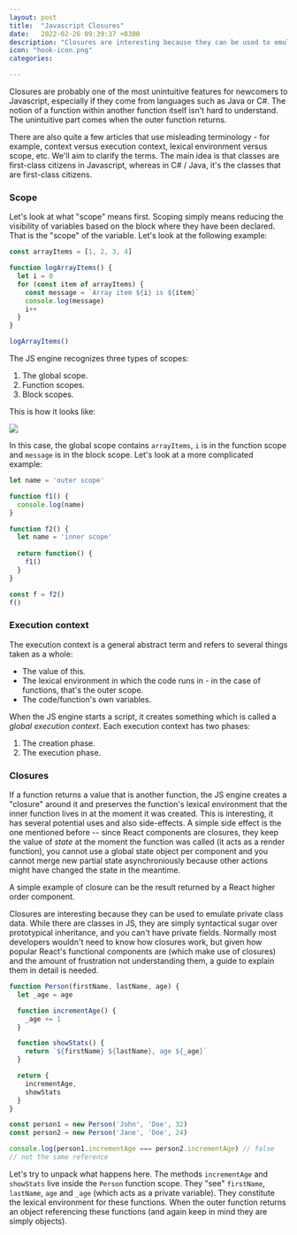 ```yaml
---
layout: post
title:  "Javascript Closures"
date:   2022-02-26 09:39:37 +0300
description: "Closures are interesting because they can be used to emulate private class data. While there are classes in JS, they just are syntactical sugar over prototypical inheritance, and you can't have private fields. Normally most developers wouldn't need to know how closures work, but given how popular React's functional components are (which make use of closures) and the amount of frustration not understanding them, a guide to explain them in detail is needed."
icon: "hook-icon.png"
categories: 

---
```

Closures are probably one of the most unintuitive features for newcomers to Javascript, especially if they come from languages such as Java or C#. The notion of a function within another function itself isn't hard to understand. The unintuitive part comes when the outer function returns.

There are also quite a few articles that use misleading terminology - for example, context versus execution context, lexical environment versus scope, etc. We'll aim to clarify the terms. The main idea is that classes are first-class citizens in Javascript, whereas in C# / Java, it's the classes that are first-class citizens.

### Scope
Let's look at what "scope" means first. Scoping simply means reducing the visibility of variables based on the block where they have been declared. That is the "scope" of the variable. Let's look at the following example:

```javascript
const arrayItems = [1, 2, 3, 4]

function logArrayItems() {
  let i = 0
  for (const item of arrayItems) {
    const message = `Array item ${i} is ${item}`
    console.log(message)
    i++
  }
}

logArrayItems()
```

The JS engine recognizes three types of scopes:

1. The global scope.
2. Function scopes.
3. Block scopes.

This is how it looks like:

<img src="scopes.png" class="img" />

In this case, the global scope contains `arrayItems`, `i` is in the function scope and `message` is in the block scope. Let's look at a more complicated example:

```javascript
let name = 'outer scope'

function f1() {
  console.log(name)
}

function f2() {
  let name = 'inner scope'
  
  return function() {
    f1()
  }
}

const f = f2()
f()
```


### Execution context
The execution context is a general abstract term and refers to several things taken as a whole:
* The value of this.
* The lexical environment in which the code runs in - in the case of functions, that's the outer scope.
* The code/function's own variables.

When the JS engine starts a script, it creates something which is called a *global execution context*. Each execution context has two phases:

1. The creation phase.
2. The execution phase.


### Closures
If a function returns a value that is another function, the JS engine creates a "closure" around it and preserves the function's lexical environment that the inner function lives in at the moment it was created. This is interesting, it has several potential uses and also side-effects. A simple side effect is the one mentioned before -- since React components are closures, they keep the value of *state* at the moment the function was called (it acts as a render function), you cannot use a global state object per component and you cannot merge new partial state asynchroniously because other actions might have changed the state in the meantime. 

A simple example of closure can be the result returned by a React higher order component.

Closures are interesting because they can be used to emulate private class data. While there are classes in JS, they are simply syntactical sugar over prototypical inheritance, and you can't have private fields. Normally most developers wouldn't need to know how closures work, but given how popular React's functional components are (which make use of closures) and the amount of frustration not understanding them, a guide to explain them in detail is needed.

```javascript
function Person(firstName, lastName, age) {
  let _age = age

  function incrementAge() {
    _age += 1
  } 

  function showStats() {
    return `${firstName} ${lastName}, age ${_age}`
  }

  return {
    incrementAge,
    showStats
  }
}

const person1 = new Person('John', 'Doe', 32)
const person2 = new Person('Jane', 'Doe', 24)

console.log(person1.incrementAge === person2.incrementAge) // false
// not the same reference
```

Let's try to unpack what happens here. The methods `incrementAge` and `showStats` live inside the `Person` function scope. They "see" `firstName`, `lastName`, `age` and `_age` (which acts as a private variable). They constitute the lexical environment for these functions. When the outer function returns an object referencing these functions (and again keep in mind they are simply objects).

